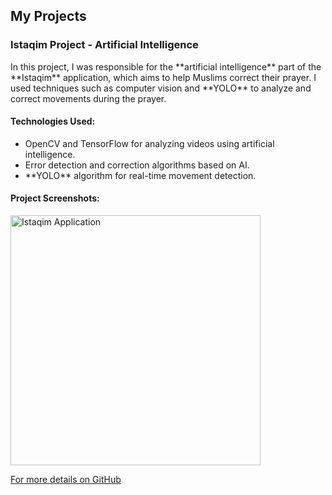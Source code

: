 
<section id="projects">
  <h2>My Projects</h2>
  
  <h3>Istaqim Project - Artificial Intelligence</h3>
  <p>In this project, I was responsible for the **artificial intelligence** part of the **Istaqim** application, which aims to help Muslims correct their prayer. I used techniques such as computer vision and **YOLO** to analyze and correct movements during the prayer.</p>
  
  <h4>Technologies Used:</h4>
  <ul>
    <li>OpenCV and TensorFlow for analyzing videos using artificial intelligence.</li>
    <li>Error detection and correction algorithms based on AI.</li>
    <li>**YOLO** algorithm for real-time movement detection.</li>
  </ul>
  
  <h4>Project Screenshots:</h4>
  <img src="/Users/rahafalghuraibi/Downloads/Frame 461.png" alt="Istaqim Application" width="400">
  
  <p><a href="https://github.com/rahafibrahim21/Rahaf_portfolio" target="_blank">For more details on GitHub</a></p>
</section>
